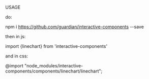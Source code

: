 USAGE

do:

npm i https://github.com/guardian/interactive-components --save

then in js:

import {linechart} from 'interactive-components'

and in css: 

@import "node_modules/interactive-components/components/linechart/linechart";